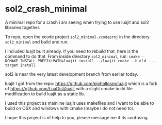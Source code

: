# sol2_crash_minimal
A minimal repo for a crash i am seeing when trying to use luajit and sol2 libraries together.

To repo, open the xcode project `sol2_minimal.xcodeproj` in the directory `sol2_minimal` and build and run.

I included luajit built already. If you need to rebuild that, here is the command to do that. From inside directory `sol2_minimal`, run:
`
cmake -DCMAKE_INSTALL_PREFIX:PATH=luajit_install ../luajit
cmake --build . --target install
`

sol2 is near the very latest development branch from earlier today.

luajit I got from the repo: https://github.com/pjohalloran/luajit
which is a fork of https://github.com/LuaDist/luajit with a slight cmake build file modification to build luajit as a static lib.

I used this project as mainline luajit uses makefiles and i want to be able to build on OSX and windows with cmake (maybe i do not need to).

I hope this project is of help to you, please message me if its confusing.